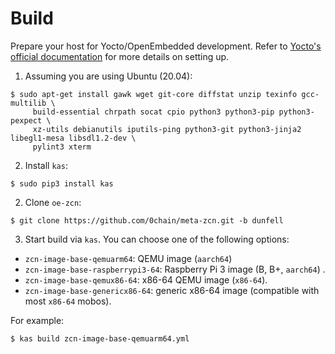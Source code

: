 # Build

Prepare your host for Yocto/OpenEmbedded development. Refer to [Yocto's official documentation](https://www.yoctoproject.org/docs/latest/mega-manual/mega-manual.html#detailed-supported-distros) for more details on setting up.

1. Assuming you are using Ubuntu (20.04):
```
$ sudo apt-get install gawk wget git-core diffstat unzip texinfo gcc-multilib \
     build-essential chrpath socat cpio python3 python3-pip python3-pexpect \
     xz-utils debianutils iputils-ping python3-git python3-jinja2 libegl1-mesa libsdl1.2-dev \
     pylint3 xterm
```

2. Install `kas`:
```
$ sudo pip3 install kas
```

2. Clone `oe-zcn`:
```
$ git clone https://github.com/0chain/meta-zcn.git -b dunfell
```

3. Start build via `kas`. You can choose one of the following options:
- `zcn-image-base-qemuarm64`: QEMU image (`aarch64`)
- `zcn-image-base-raspberrypi3-64`: Raspberry Pi 3 image (B, B+, `aarch64`) .
- `zcn-image-base-qemux86-64`: x86-64 QEMU image (`x86-64`).
- `zcn-image-base-genericx86-64`: generic x86-64 image (compatible with most `x86-64` mobos).

For example:
```
$ kas build zcn-image-base-qemuarm64.yml
```

